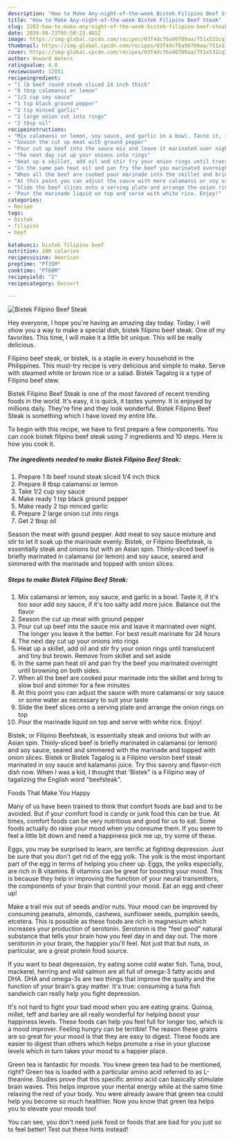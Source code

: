 ```yaml
---
description: "How to Make Any-night-of-the-week Bistek Filipino Beef Steak"
title: "How to Make Any-night-of-the-week Bistek Filipino Beef Steak"
slug: 2202-how-to-make-any-night-of-the-week-bistek-filipino-beef-steak
date: 2020-08-23T05:58:23.465Z
image: https://img-global.cpcdn.com/recipes/03f4dcf6a90709aa/751x532cq70/bistek-filipino-beef-steak-recipe-main-photo.jpg
thumbnail: https://img-global.cpcdn.com/recipes/03f4dcf6a90709aa/751x532cq70/bistek-filipino-beef-steak-recipe-main-photo.jpg
cover: https://img-global.cpcdn.com/recipes/03f4dcf6a90709aa/751x532cq70/bistek-filipino-beef-steak-recipe-main-photo.jpg
author: Howard Waters
ratingvalue: 4.8
reviewcount: 12851
recipeingredient:
- "1 lb beef round steak sliced 14 inch thick"
- "8 tbsp calamansi or lemon"
- "1/2 cup soy sauce"
- "1 tsp black ground pepper"
- "2 tsp minced garlic"
- "2 large onion cut into rings"
- "2 tbsp oil"
recipeinstructions:
- "Mix calamansi or lemon, soy sauce, and garlic in a bowl. Taste it, if it&#39;s too sour add soy sauce, if it&#39;s too salty add more juice. Balance out the flavor"
- "Season the cut up meat with ground pepper"
- "Pour cut up beef into the sauce mix and leave it marinated over night. The longer you leave it the better. For best result marinate for 24 hours"
- "The next day cut up your onions into rings"
- "Heat up a skillet, add oil and stir fry your onion rings until translucent and tiny but brown. Remove from skillet and set aside"
- "In the same pan heat oil and pan fry the beef you marinated overnight until browning on both sides."
- "When all the beef are cooked pour marinade into the skillet and bring to slow boil and simmer for a few minutes"
- "At this point you can adjust the sauce with more calamansi or soy sauce or some water as necessary to suit your taste"
- "Slide the beef slices onto a serving plate and arrange the onion rings on top"
- "Pour the marinade liquid on top and serve with white rice. Enjoy!"
categories:
- Recipe
tags:
- bistek
- filipino
- beef

katakunci: bistek filipino beef 
nutrition: 280 calories
recipecuisine: American
preptime: "PT35M"
cooktime: "PT60M"
recipeyield: "2"
recipecategory: Dessert

---
```



![Bistek Filipino Beef Steak](https://img-global.cpcdn.com/recipes/03f4dcf6a90709aa/751x532cq70/bistek-filipino-beef-steak-recipe-main-photo.jpg)

Hey everyone, I hope you're having an amazing day today. Today, I will show you a way to make a special dish, bistek filipino beef steak. One of my favorites. This time, I will make it a little bit unique. This will be really delicious.

Filipino beef steak, or bistek, is a staple in every household in the Philippines. This must-try recipe is very delicious and simple to make. Serve with steamed white or brown rice or a salad. Bistek Tagalog is a type of Filipino beef stew.

Bistek Filipino Beef Steak is one of the most favored of recent trending foods in the world. It's easy, it is quick, it tastes yummy. It is enjoyed by millions daily. They're fine and they look wonderful. Bistek Filipino Beef Steak is something which I have loved my entire life.


To begin with this recipe, we have to first prepare a few components. You can cook bistek filipino beef steak using 7 ingredients and 10 steps. Here is how you cook it.

<!--inarticleads1-->

##### The ingredients needed to make Bistek Filipino Beef Steak:

1. Prepare 1 lb beef round steak sliced 1/4 inch thick
1. Prepare 8 tbsp calamansi or lemon
1. Take 1/2 cup soy sauce
1. Make ready 1 tsp black ground pepper
1. Make ready 2 tsp minced garlic
1. Prepare 2 large onion cut into rings
1. Get 2 tbsp oil


Season the meat with gound pepper. Add meat to soy sauce mixture and stir to let it soak up the marinade evenly. Bistek, or Filipino Beefsteak, is essentially steak and onions but with an Asian spin. Thinly-sliced beef is briefly marinated in calamansi (or lemon) and soy sauce, seared and simmered with the marinade and topped with onion slices. 

<!--inarticleads2-->

##### Steps to make Bistek Filipino Beef Steak:

1. Mix calamansi or lemon, soy sauce, and garlic in a bowl. Taste it, if it&#39;s too sour add soy sauce, if it&#39;s too salty add more juice. Balance out the flavor
1. Season the cut up meat with ground pepper
1. Pour cut up beef into the sauce mix and leave it marinated over night. The longer you leave it the better. For best result marinate for 24 hours
1. The next day cut up your onions into rings
1. Heat up a skillet, add oil and stir fry your onion rings until translucent and tiny but brown. Remove from skillet and set aside
1. In the same pan heat oil and pan fry the beef you marinated overnight until browning on both sides.
1. When all the beef are cooked pour marinade into the skillet and bring to slow boil and simmer for a few minutes
1. At this point you can adjust the sauce with more calamansi or soy sauce or some water as necessary to suit your taste
1. Slide the beef slices onto a serving plate and arrange the onion rings on top
1. Pour the marinade liquid on top and serve with white rice. Enjoy!


Bistek, or Filipino Beefsteak, is essentially steak and onions but with an Asian spin. Thinly-sliced beef is briefly marinated in calamansi (or lemon) and soy sauce, seared and simmered with the marinade and topped with onion slices. Bistek or Bistek Tagalog is a Filipino version beef steak marinated in soy sauce and kalamansi juice. Try this savory and flavor-rich dish now. When I was a kid, I thought that &#39;Bistek&#34; is a Filipino way of tagalizing the English word &#34;beefsteak&#34;. 

Foods That Make You Happy


Many of us have been trained to think that comfort foods are bad and to be avoided. But if your comfort food is candy or junk food this can be true. At times, comfort foods can be very nutritious and good for us to eat. Some foods actually do raise your mood when you consume them. If you seem to feel a little bit down and need a happiness pick me up, try some of these.

Eggs, you may be surprised to learn, are terrific at fighting depression. Just be sure that you don't get rid of the egg yolk. The yolk is the most important part of the egg in terms of helping you cheer up. Eggs, the yolks especially, are rich in B vitamins. B vitamins can be great for boosting your mood. This is because they help in improving the function of your neural transmitters, the components of your brain that control your mood. Eat an egg and cheer up!

Make a trail mix out of seeds and/or nuts. Your mood can be improved by consuming peanuts, almonds, cashews, sunflower seeds, pumpkin seeds, etcetera. This is possible as these foods are rich in magnesium which increases your production of serotonin. Serotonin is the "feel good" natural substance that tells your brain how you feel day in and day out. The more serotonin in your brain, the happier you'll feel. Not just that but nuts, in particular, are a great protein food source.

If you want to beat depression, try eating some cold water fish. Tuna, trout, mackerel, herring and wild salmon are all full of omega-3 fatty acids and DHA. DHA and omega-3s are two things that improve the quality and the function of your brain's gray matter. It's true: consuming a tuna fish sandwich can really help you fight depression. 

It's not hard to fight your bad mood when you are eating grains. Quinoa, millet, teff and barley are all really wonderful for helping boost your happiness levels. These foods can help you feel full for longer too, which is a mood improver. Feeling hungry can be terrible! The reason these grains are so great for your mood is that they are easy to digest. These foods are easier to digest than others which helps promote a rise in your glucose levels which in turn takes your mood to a happier place.

Green tea is fantastic for moods. You knew green tea had to be mentioned, right? Green tea is loaded with a particular amino acid referred to as L-theanine. Studies prove that this specific amino acid can basically stimulate brain waves. This helps improve your mental energy while at the same time relaxing the rest of your body. You were already aware that green tea could help you become so much healthier. Now you know that green tea helps you to elevate your moods too!

You can see, you don't need junk food or foods that are bad for you just so to feel better! Test out  these hints  instead!


